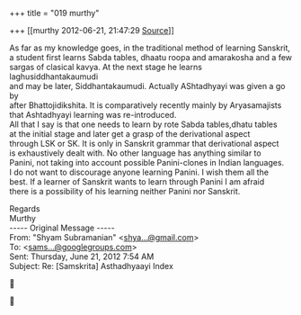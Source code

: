+++
title = "019 murthy"

+++
[[murthy	2012-06-21, 21:47:29 [Source](https://groups.google.com/g/samskrita/c/eYAWkUFUEWE)]]



As far as my knowledge goes, in the traditional method of learning Sanskrit,  
a student first learns Sabda tables, dhaatu roopa and amarakosha and a few  
sargas of clasical kavya. At the next stage he learns laghusiddhantakaumudi  
and may be later, Siddhantakaumudi. Actually AShtadhyayi was given a go by  
after Bhattojidikshita. It is comparatively recently mainly by Aryasamajists  
that Ashtadhyayi learning was re-introduced.  
All that I say is that one needs to learn by rote Sabda tables,dhatu tables  
at the initial stage and later get a grasp of the derivational aspect  
through LSK or SK. It is only in Sanskrit grammar that derivational aspect  
is exhaustively dealt with. No other language has anything similar to  
Panini, not taking into account possible Panini-clones in Indian languages.  
I do not want to discourage anyone learning Panini. I wish them all the  
best. If a learner of Sanskrit wants to learn through Panini I am afraid  
there is a possibility of his learning neither Panini nor Sanskrit.  

Regards  
Murthy  
----- Original Message -----  
From: "Shyam Subramanian" \<[shya...@gmail.com]()\>  
To: \<[sams...@googlegroups.com]()\>  
Sent: Thursday, June 21, 2012 7:54 AM  
Subject: Re: \[Samskrita\] Asthadhyaayi Index  
  
  





